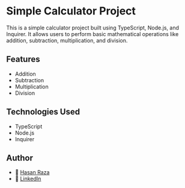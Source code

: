 # Simple Calculator Project
This is a simple calculator project built using TypeScript, Node.js, and Inquirer. It allows users to perform basic mathematical operations like addition, subtraction, multiplication, and division.

## Features

- Addition
- Subtraction
- Multiplication
- Division

## Technologies Used

- TypeScript
- Node.js
- Inquirer

## Author

- 🌟 [Hasan Raza](https://github.com/Hasanraza09)
- 🔗 [LinkedIn](https://www.linkedin.com/in/hasan-raza-541b09228/) 
